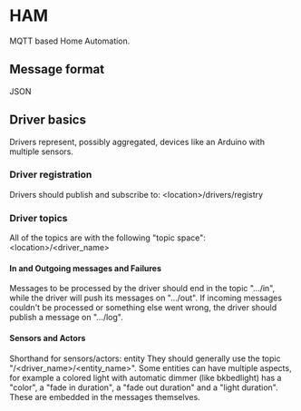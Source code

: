 # HAM

MQTT based Home Automation.

## Message format
JSON

## Driver basics
Drivers represent, possibly aggregated, devices like an Arduino with multiple sensors.

### Driver registration
Drivers should publish and subscribe to:
\<location\>/drivers/registry

### Driver topics
All of the topics are with the following "topic space":
\<location\>/\<driver_name\>

#### In and Outgoing messages and Failures
Messages to be processed by the driver should end in the topic ".../in", while the driver will push its messages on ".../out". If incoming messages couldn't be processed or something else went wrong, the driver should publish a message on ".../log".

#### Sensors and Actors
Shorthand for sensors/actors: entity
They should generally use the topic "<location>/<driver_name>/<entity_name>". Some entities can have multiple aspects, for example a colored light with automatic dimmer (like bkbedlight) has a "color", a "fade in duration", a "fade out duration" and a "light duration". These are embedded in the messages themselves.
